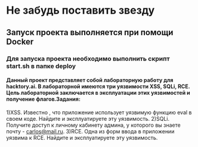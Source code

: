 # Не забудь поставить звезду

## Запуск проекта выполняется при помощи Docker

### Для запуска проекта необходимо выполнить скрипт start.sh в папке deploy

#### Данный проект представляет собой лабораторную работу для hacktory.ai. В лабораторной имеются три уязвимости XSS, SQLi, RCE. Цель лабораторной заключается в эксплуатации этих уязвимостей и получение флагов.Задания:
  1)XSS. Известно , что приложение использует уязвимую функцию eval в своем коде. Найдите и эксплуатируете эту уязвимость.
  2)SQLi. Получите доступ к личному кабинету админа, у которого вы знаете почту - carlos@mail.ru.
  3)RCE. Одна из форм ввода в приложении уязвима к RCE. Найдите и эксплуатируете эту уязвимость.
